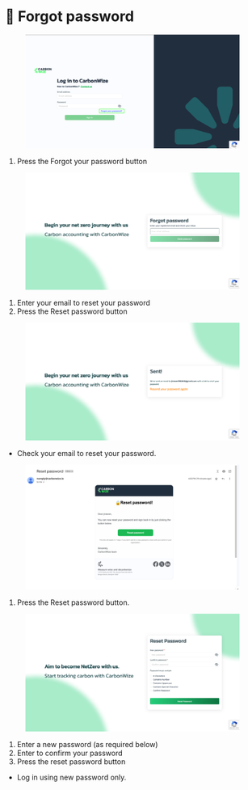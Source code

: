 # 🔐 Forgot password

<figure><img src="../.gitbook/assets/image.png" alt=""><figcaption></figcaption></figure>

1. Press the Forgot your password button



<figure><img src="../.gitbook/assets/image (1).png" alt=""><figcaption></figcaption></figure>

1. Enter your email to reset your password&#x20;
2. Press the Reset password button



<figure><img src="../.gitbook/assets/image (2).png" alt=""><figcaption></figcaption></figure>

* Check your email to reset your password.



<figure><img src="../.gitbook/assets/image (3).png" alt=""><figcaption></figcaption></figure>

1. Press the Reset password button.



<figure><img src="../.gitbook/assets/image (4).png" alt=""><figcaption></figcaption></figure>

1. Enter a new password (as required below)
2. Enter to confirm your password
3. Press the reset password button

* Log in using new password only.

